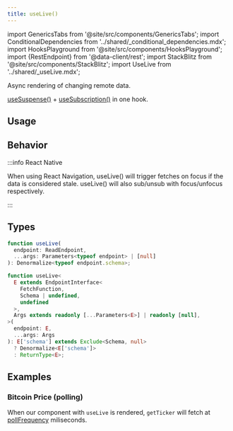 ```yaml
---
title: useLive()
---
```


<head>
  <title>useLive() - Rendering dynamic data in React</title>
  <meta name="docsearch:pagerank" content="10"/>
</head>

import GenericsTabs from '@site/src/components/GenericsTabs';
import ConditionalDependencies from '../shared/\_conditional_dependencies.mdx';
import HooksPlayground from '@site/src/components/HooksPlayground';
import {RestEndpoint} from '@data-client/rest';
import StackBlitz from '@site/src/components/StackBlitz';
import UseLive from '../shared/\_useLive.mdx';

Async rendering of changing remote data.

[useSuspense()](./useSuspense.md) + [useSubscription()](./useSubscription.md) in one hook.

## Usage

<UseLive />

## Behavior

<ConditionalDependencies hook="useLive" />

:::info React Native

When using React Navigation, useLive() will trigger fetches on focus if the data is considered
stale. useLive() will also sub/unsub with focus/unfocus respectively.

:::

## Types

<GenericsTabs>

```typescript
function useLive(
  endpoint: ReadEndpoint,
  ...args: Parameters<typeof endpoint> | [null]
): Denormalize<typeof endpoint.schema>;
```

```typescript
function useLive<
  E extends EndpointInterface<
    FetchFunction,
    Schema | undefined,
    undefined
  >,
  Args extends readonly [...Parameters<E>] | readonly [null],
>(
  endpoint: E,
  ...args: Args
): E['schema'] extends Exclude<Schema, null>
  ? Denormalize<E['schema']>
  : ReturnType<E>;
```

</GenericsTabs>

## Examples

### Bitcoin Price (polling)

When our component with `useLive` is rendered, `getTicker` will fetch at [pollFrequency](/rest/api/RestEndpoint#pollfrequency)
miliseconds.

<StackBlitz app="nextjs" file="resources/Ticker.ts,components/AssetPrice.tsx" initialpath="/crypto" view="both" />
